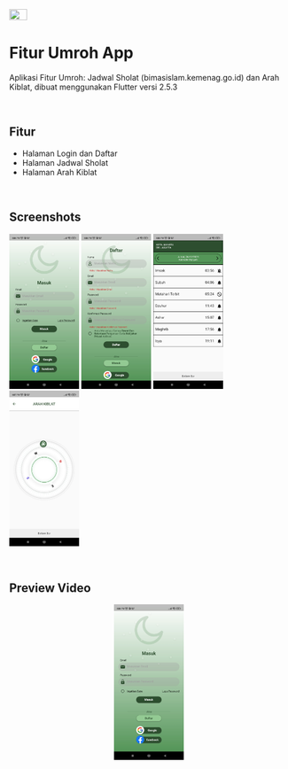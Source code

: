 <img src="https://storage.googleapis.com/cms-storage-bucket/ec64036b4eacc9f3fd73.svg" width=25% height=25%/> 

<br>

# Fitur Umroh App

Aplikasi Fitur Umroh: Jadwal Sholat (bimasislam.kemenag.go.id) dan Arah Kiblat, dibuat menggunakan Flutter versi 2.5.3

<br>

## Fitur

- Halaman Login dan Daftar
- Halaman Jadwal Sholat
- Halaman Arah Kiblat

<br>

## Screenshots

<p align="left"> 
    <img src="https://github.com/hairulloh-sukur/umroh-app-flutter/blob/main/screenshot/Screenshot%20App%20Umroh%20-%20Login.jpg" width=25% height=25%/>
    <img src="https://github.com/hairulloh-sukur/umroh-app-flutter/blob/main/screenshot/Screenshot%20App%20Umroh%20-%20Daftar.jpg" width=25% height=25%/>
    <img src="https://github.com/hairulloh-sukur/umroh-app-flutter/blob/main/screenshot/Screenshot%20App%20Umroh%20-%20Fitur%20Jadwal%20Sholat.jpg" width=25% height=25%/>
    <img src="https://github.com/hairulloh-sukur/umroh-app-flutter/blob/main/screenshot/Screenshot%20App%20Umroh%20-%20Fitur%20Arah%20Kiblat.jpg" width=25% height=25%/>
</p>

<br>

## Preview Video

<div align="center">
  <a href="https://www.youtube.com/watch?v=T01X4IOh1Bc"><img src="https://github.com/hairulloh-sukur/umroh-app-flutter/blob/main/screenshot/Screenshot%20App%20Umroh%20-%20Login.jpg" width=25% height=25% alt="Fitur Umroh App"></a>
</div>
